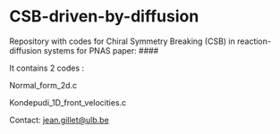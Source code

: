 # CSB-driven-by-diffusion
Repository with codes for Chiral Symmetry Breaking (CSB) in reaction-diffusion systems for PNAS paper: ####

It contains 2 codes :

Normal_form_2d.c

Kondepudi_1D_front_velocities.c

Contact: jean.gillet@ulb.be
